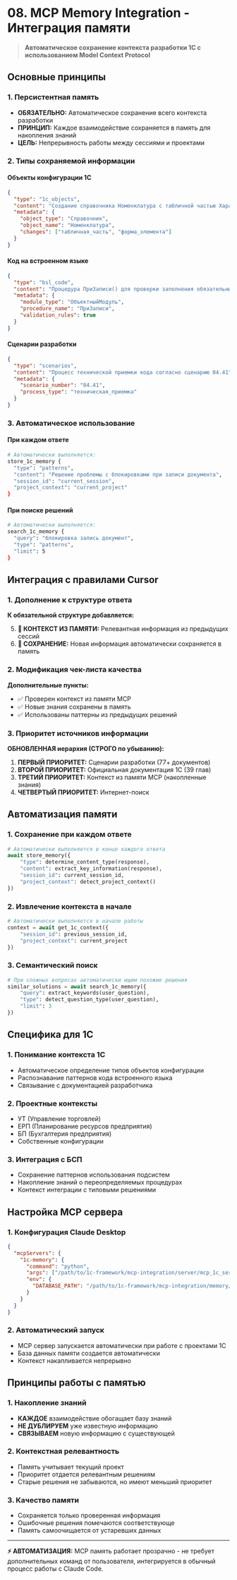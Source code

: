 # 08. MCP Memory Integration - Интеграция памяти

> **Автоматическое сохранение контекста разработки 1C с использованием Model Context Protocol**

## Основные принципы

### 1. Персистентная память
- **ОБЯЗАТЕЛЬНО:** Автоматическое сохранение всего контекста разработки
- **ПРИНЦИП:** Каждое взаимодействие сохраняется в память для накопления знаний
- **ЦЕЛЬ:** Непрерывность работы между сессиями и проектами

### 2. Типы сохраняемой информации

#### Объекты конфигурации 1С
```json
{
  "type": "1c_objects",
  "content": "Создание справочника Номенклатура с табличной частью Характеристики",
  "metadata": {
    "object_type": "Справочник",
    "object_name": "Номенклатура",
    "changes": ["табличная_часть", "форма_элемента"]
  }
}
```

#### Код на встроенном языке
```json
{
  "type": "bsl_code", 
  "content": "Процедура ПриЗаписи() для проверки заполнения обязательных реквизитов",
  "metadata": {
    "module_type": "ОбъектныйМодуль",
    "procedure_name": "ПриЗаписи",
    "validation_rules": true
  }
}
```

#### Сценарии разработки
```json
{
  "type": "scenarios",
  "content": "Процесс технической приемки кода согласно сценарию 04.41",
  "metadata": {
    "scenario_number": "04.41",
    "process_type": "техническая_приемка"
  }
}
```

### 3. Автоматическое использование

#### При каждом ответе
```bash
# Автоматически выполняется:
store_1c_memory {
  "type": "patterns",
  "content": "Решение проблемы с блокировками при записи документа",
  "session_id": "current_session",
  "project_context": "current_project"
}
```

#### При поиске решений
```bash
# Автоматически выполняется:
search_1c_memory {
  "query": "блокировка запись документ",
  "type": "patterns",
  "limit": 5
}
```

## Интеграция с правилами Cursor

### 1. Дополнение к структуре ответа

**К обязательной структуре добавляется:**

5. **🧠 КОНТЕКСТ ИЗ ПАМЯТИ:** Релевантная информация из предыдущих сессий
6. **💾 СОХРАНЕНИЕ:** Новая информация автоматически сохраняется в память

### 2. Модификация чек-листа качества

**Дополнительные пункты:**
- ✅ Проверен контекст из памяти MCP
- ✅ Новые знания сохранены в память
- ✅ Использованы паттерны из предыдущих решений

### 3. Приоритет источников информации

**ОБНОВЛЕННАЯ иерархия (СТРОГО по убыванию):**

1. **ПЕРВЫЙ ПРИОРИТЕТ:** Сценарии разработки (77+ документов)
2. **ВТОРОЙ ПРИОРИТЕТ:** Официальная документация 1С (39 глав)  
3. **ТРЕТИЙ ПРИОРИТЕТ:** Контекст из памяти MCP (накопленные знания)
4. **ЧЕТВЕРТЫЙ ПРИОРИТЕТ:** Интернет-поиск

## Автоматизация памяти

### 1. Сохранение при каждом ответе
```python
# Автоматически выполняется в конце каждого ответа
await store_memory({
    "type": determine_content_type(response),
    "content": extract_key_information(response),
    "session_id": current_session_id,
    "project_context": detect_project_context()
})
```

### 2. Извлечение контекста в начале
```python
# Автоматически выполняется в начале работы
context = await get_1c_context({
    "session_id": previous_session_id,
    "project_context": current_project
})
```

### 3. Семантический поиск
```python
# При сложных вопросах автоматически ищем похожие решения
similar_solutions = await search_1c_memory({
    "query": extract_keywords(user_question),
    "type": detect_question_type(user_question),
    "limit": 3
})
```

## Специфика для 1C

### 1. Понимание контекста 1С
- Автоматическое определение типов объектов конфигурации
- Распознавание паттернов кода встроенного языка
- Связывание с документацией разработчика

### 2. Проектные контексты
- УТ (Управление торговлей)
- ЕРП (Планирование ресурсов предприятия)  
- БП (Бухгалтерия предприятия)
- Собственные конфигурации

### 3. Интеграция с БСП
- Сохранение паттернов использования подсистем
- Накопление знаний о переопределяемых процедурах
- Контекст интеграции с типовыми решениями

## Настройка MCP сервера

### 1. Конфигурация Claude Desktop
```json
{
  "mcpServers": {
    "1c-memory": {
      "command": "python",
      "args": ["/path/to/1c-framework/mcp-integration/server/mcp_1c_server.py"],
      "env": {
        "DATABASE_PATH": "/path/to/1c-framework/mcp-integration/memory/1c_memory.db"
      }
    }
  }
}
```

### 2. Автоматический запуск
- MCP сервер запускается автоматически при работе с проектами 1C
- База данных памяти создается автоматически
- Контекст накапливается непрерывно

## Принципы работы с памятью

### 1. Накопление знаний
- **КАЖДОЕ** взаимодействие обогащает базу знаний
- **НЕ ДУБЛИРУЕМ** уже известную информацию
- **СВЯЗЫВАЕМ** новую информацию с существующей

### 2. Контекстная релевантность  
- Память учитывает текущий проект
- Приоритет отдается релевантным решениям
- Старые решения не забываются, но имеют меньший приоритет

### 3. Качество памяти
- Сохраняется только проверенная информация
- Ошибочные решения помечаются соответствующе
- Память самоочищается от устаревших данных

---

**⚡ АВТОМАТИЗАЦИЯ:** MCP память работает прозрачно - не требует дополнительных команд от пользователя, интегрируется в обычный процесс работы с Claude Code.